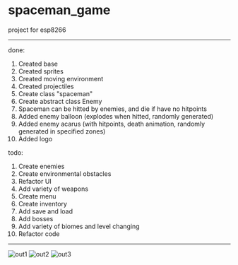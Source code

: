 # spaceman_game

project for esp8266

---

done:
1. Created base
2. Created sprites
3. Created moving environment
4. Created projectiles
5. Create class "spaceman"
6. Create abstract class Enemy
7. Spaceman can be hitted by enemies, and die if have no hitpoints
8. Added enemy balloon (explodes when hitted, randomly generated)
9. Added enemy acarus (with hitpoints, death animation, randomly generated in specified zones)
10. Added logo

todo: 
1. Create enemies
2. Create environmental obstacles
3. Refactor UI
4. Add variety of weapons
5. Create menu
6. Create inventory
7. Add save and load
8. Add bosses
9. Add variety of biomes and level changing
10. Refactor code

---

![out1](https://github.com/anarakinson/spaceman_game/assets/82051121/5c1d0905-ee88-4428-a3a3-71c82d1f2502)
![out2](https://github.com/anarakinson/spaceman_game/assets/82051121/8c21df36-bb6c-4a73-b064-1a0a6f328255)
![out3](https://github.com/anarakinson/spaceman_game/assets/82051121/5c23073d-53cc-481d-a9c4-8ab66ba226b0)
